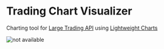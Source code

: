 # Trading Chart Visualizer
Charting tool for [Large Trading API](https://github.com/janv93/LargeTradingAPI) using [Lightweight Charts](https://github.com/tradingview/lightweight-charts)

![not available](https://raw.githubusercontent.com/janv93/trading-chart-visualizer/main/github-content/chart.png)
